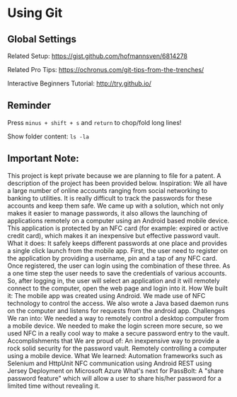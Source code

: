 Using Git
===============

Global Settings
-----------

Related Setup: https://gist.github.com/hofmannsven/6814278

Related Pro Tips: https://ochronus.com/git-tips-from-the-trenches/

Interactive Beginners Tutorial: http://try.github.io/


Reminder
-----------

Press `minus + shift + s` and `return` to chop/fold long lines!

Show folder content: `ls -la`

Important Note:
-----------
This project is kept private because we are planning to file for a patent. A description of the project has been provided below.
Inspiration: We all have a large number of online accounts ranging from social networking to banking to utilities. It is really difficult to track the passwords for these accounts and keep them safe. We came up with a solution, which not only makes it easier to manage passwords, it also allows the launching of applications remotely on a computer using an Android based mobile device. This application is protected by an NFC card (for example: expired or active credit card), which makes it an inexpensive but effective password vault.
What it does: It safely keeps different passwords at one place and provides a single click launch from the mobile app. First, the user need to register on the application by providing a username, pin and a tap of any NFC card. Once registered, the user can login using the combination of these three. As a one time step the user needs to save the credentials of various accounts. So, after logging in, the user will select an application and it will remotely connect to the computer, open the web page and login into it.
How We built it: The mobile app was created using Android. We made use of NFC technology to control the access. We also wrote a Java based daemon runs on the computer and listens for requests from the android app.
Challenges We ran into: We needed a way to remotely control a desktop computer from a mobile device. We needed to make the login screen more secure, so we used NFC in a really cool way to make a secure password entry to the vault.
Accomplishments that We are proud of: An inexpensive way to provide a rock solid security for the password vault. Remotely controlling a computer using a mobile device.
What We learned: Automation frameworks such as Selenium and HttpUnit NFC communication using Android REST using Jersey Deployment on Microsoft Azure
What's next for PassBolt: A "share password feature" which will allow a user to share his/her password for a limited time without revealing it.
